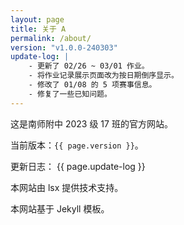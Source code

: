 ```yaml
---
layout: page
title: 关于 A
permalink: /about/
version: "v1.0.0-240303"
update-log: |
    - 更新了 02/26 ~ 03/01 作业。
    - 将作业记录展示页面改为按日期倒序显示。
    - 修改了 01/08 的 5 项赛事信息。
    - 修复了一些已知问题。
---
```


这是南师附中 2023 级 17 班的官方网站。

当前版本：`{{ page.version }}`。

更新日志：
{{ page.update-log }}

本网站由 lsx 提供技术支持。

本网站基于 Jekyll 模板。
